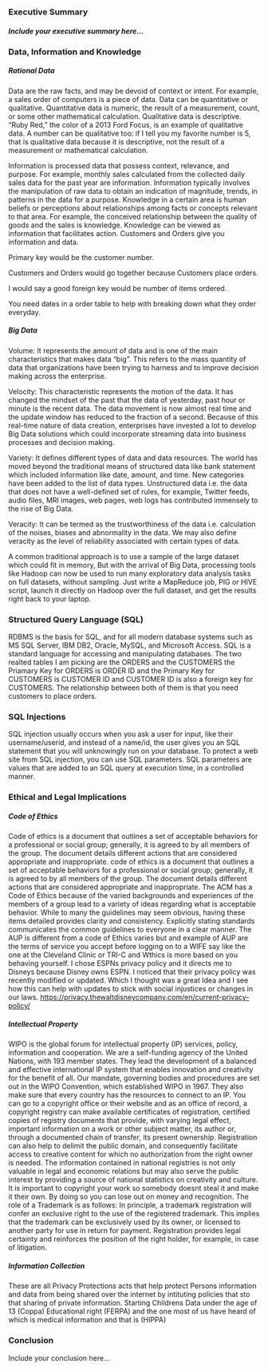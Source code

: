 ### Executive Summary
##### Include your executive summary here...

### Data, Information and Knowledge
##### Rational Data
Data are the raw facts, and may be devoid of context or intent.  For example, a sales order of computers is a piece of data.  Data can be quantitative or qualitative. Quantitative data is numeric, the result of a measurement, count, or some other mathematical calculation. Qualitative data is descriptive. “Ruby Red,” the color of a 2013 Ford Focus, is an example of qualitative data. A number can be qualitative too: if I tell you my favorite number is 5, that is qualitative data because it is descriptive, not the result of a measurement or mathematical calculation.

Information is processed data that possess context, relevance, and purpose.  For example, monthly sales calculated from the collected daily sales data for the past year are information. Information typically involves the manipulation of raw data to obtain an indication of magnitude, trends, in patterns in the data for a purpose.
Knowledge in a certain area is human beliefs or perceptions about relationships among facts or concepts relevant to that area.  For example, the conceived relationship between the quality of goods and the sales is knowledge.  Knowledge can be viewed as information that facilitates action.
Customers and Orders give you information and data.

Primary key would be the customer number.

Customers and Orders would go together because Customers place orders.

I would say a good foreign key would be number of items ordered.

You need dates in a order table to help with breaking down what they order everyday.

##### Big Data
Volume: It represents the amount of data and is one of the main characteristics that makes data “big”. This refers to the mass quantity of data that organizations have been trying to harness and to improve decision making across the enterprise.

Velocity: This characteristic represents the motion of the data. It has changed the mindset of the past that the data of yesterday, past hour or minute is the recent data. The data movement is now almost real time and the update window has reduced to the fraction of a second. Because of this real-time nature of data creation, enterprises have invested a lot to develop Big Data solutions which could incorporate streaming data into business processes and decision making.

Variety: It defines different types of data and data resources. The world has moved beyond the traditional means of structured data like bank statement which included information like date, amount, and time. New categories have been added to the list of data types. Unstructured data i.e. the data that does not have a well-defined set of rules, for example, Twitter feeds, audio files, MRI images, web pages, web logs has contributed immensely to the rise of Big Data.

Veracity: It can be termed as the trustworthiness of the data i.e. calculation of the noises, biases and abnormality in the data. We may also define veracity as the level of reliability associated with certain types of data.

A common traditional approach is to use a sample of the large dataset which could fit in memory, But with the arrival of Big Data, processing tools like Hadoop can now be used to run many exploratory data analysis tasks on full datasets, without sampling. Just write a MapReduce job, PIG or HIVE script, launch it directly on Hadoop over the full dataset, and get the results right back to your laptop.

### Structured Query Language (SQL)
RDBMS is the basis for SQL, and for all modern database systems such as MS SQL Server, IBM DB2, Oracle, MySQL, and Microsoft Access.
SQL is a standard language for accessing and manipulating databases.
The two realted tables I am picking are the ORDERS and the CUSTOMERS the Priamary Key for ORDERS is ORDER ID and the Primary Key for CUSTOMERS is CUSTOMER ID and CUSTOMER ID is also a foreign key for CUSTOMERS. The relationship between both of them is that you need customers to place orders.

### SQL Injections
SQL injection usually occurs when you ask a user for input, like their username/userid, and instead of a name/id, the user gives you an SQL statement that you will unknowingly run on your database.
To protect a web site from SQL injection, you can use SQL parameters.
SQL parameters are values that are added to an SQL query at execution time, in a controlled manner.
### Ethical and Legal Implications
##### Code of Ethics
Code of ethics is a document that outlines a set of acceptable behaviors for a professional or social group; generally, it is agreed to by all members of the group. The document details different actions that are considered appropriate and inappropriate. code of ethics is a document that outlines a set of acceptable behaviors for a professional or social group; generally, it is agreed to by all members of the group. The document details different actions that are considered appropriate and inappropriate.
The ACM has a Code of Ethics because of the varied backgrounds and experiences of the members of a group lead to a variety of ideas regarding what is acceptable behavior. While to many the guidelines may seem obvious, having these items detailed provides clarity and consistency. Explicitly stating standards communicates the common guidelines to everyone in a clear manner.
The AUP is different from a code of Ethics varies but and example of AUP are the terms of service you accept before logging on to a WIFE say like the one at the Cleveland Clinic or TRI-C and Wthics is more based on you behaving yourself.
I chose ESPNs privacy policy and it directs me to Disneys because Disney owns ESPN. I noticed that their privacy policy was recently modified or updated. Which I thought was a great Idea and I see how this can help with updates to stick with social injustices or changes in our laws.
https://privacy.thewaltdisneycompany.com/en/current-privacy-policy/
##### Intellectual Property
WIPO is the global forum for intellectual property (IP) services, policy, information and cooperation. We are a self-funding agency of the United Nations, with 193 member states.
They lead the development of a balanced and effective international IP system that enables innovation and creativity for the benefit of all. Our mandate, governing bodies and procedures are set out in the WIPO Convention, which established WIPO in 1967.
They also make sure that every country has the resources to connect to an IP.
You can go to a copyright office or their website and as an office of record, a copyright registry can make available certificates of registration, certified copies of registry documents that provide, with varying legal effect, important information on a work or other subject matter, its author or, through a documented chain of transfer, its present ownership.  Registration can also help to delimit the public domain, and consequently facilitate access to creative content for which no authorization from the right owner is needed.  The information contained in national registries is not only valuable in legal and economic relations but may also serve the public interest by providing a source of national statistics on creativity and culture.
It is important to copyright your work so somebody doesnt steal it and make it their own. By doing so you can lose out on money and recognition.
The role of a Trademark is as follows: In principle, a trademark registration will confer an exclusive right to the use of the registered trademark. This implies that the trademark can be exclusively used by its owner, or licensed to another party for use in return for payment. Registration provides legal certainty and reinforces the position of the right holder, for example, in case of litigation.
##### Information Collection
These are all Privacy Protections acts that help protect Persons information and data from being shared over the internet by intituting policies that sto that sharing of private information. Starting Childrens Data under the age of 13 (Coppa) Educational right (FERPA) and the one most of us have heard of which is medical information and that is (HIPPA)
### Conclusion
Include your conclusion here...
